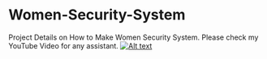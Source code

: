 # Women-Security-System
Project Details on How to Make Women Security System. 
Please check my YouTube Video for any assistant.
[![Alt text](https://img.youtube.com/vi/v2JwR3oHc3A/0.jpg)](https://www.youtube.com/watch?v=v2JwR3oHc3A)
